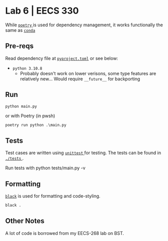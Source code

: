 # Lab 6 | EECS 330

While [ `poetry` ](https://python-poetry.org/) is used for dependency management, it works functionally the same as [ `conda` ](https://docs.conda.io/en/latest/)

## Pre-reqs

Read dependency file at [`pyproject.toml`](pyproject.toml) or see below:

* `python 3.10.8`
  * Probably doesn't work on lower verisons, some type features are relatively new... Would require `__future__` for backporting

## Run

```sh
python main.py
```

or with Poetry (in pwsh)
```pwsh
poetry run python .\main.py
```

## Tests

Test cases are written using [ `unittest` ](https://docs.python.org/3/library/unittest.html) for testing. The tests can be found in [ `./tests` ](tests).

Run tests with python tests/main.py -v

## Formatting
[`black`](https://github.com/psf/black) is used for formatting and code-styling.

```sh
black .
```

## Other Notes
A lot of code is borrowed from my EECS-268 lab on BST.
